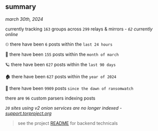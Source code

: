 
## summary
_march 30th, 2024_

currently tracking `163` groups across `299` relays & mirrors - _`62` currently online_

⏲ there have been `6` posts within the `last 24 hours`

🦈 there have been `155` posts within the `month of march`

🪐 there have been `627` posts within the `last 90 days`

🏚 there have been `627` posts within the `year of 2024`

🦕 there have been `9909` posts `since the dawn of ransomwatch`

there are `96` custom parsers indexing posts

_`20` sites using v2 onion services are no longer indexed - [support.torproject.org](https://support.torproject.org/onionservices/v2-deprecation/)_

> see the project [README](https://github.com/joshhighet/ransomwatch#ransomwatch--) for backend technicals
